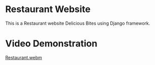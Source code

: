 # Restaurant Website
This is a Restaurant website Delicious Bites using Django framework.

# Video Demonstration
[Restaurant.webm](https://github.com/AryanAAB/RestaurantWebsite/assets/145079379/b4556245-b1b0-4757-a5fc-11adf7ba2df3)
